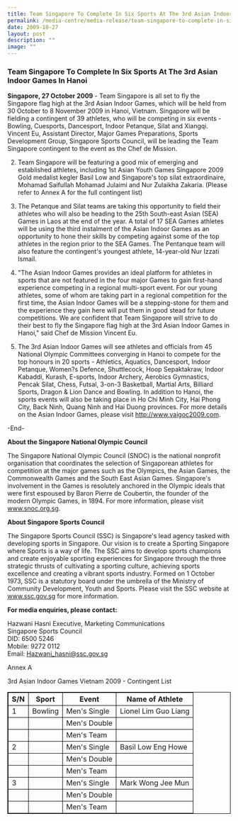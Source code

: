 ```yaml
---
title: Team Singapore To Complete In Six Sports At The 3rd Asian Indoor Games In Hanoi
permalink: /media-centre/media-release/team-singapore-to-complete-in-six-sports-at-the-3rd-asian-indoor-games/
date: 2009-10-27
layout: post
description: ""
image: ""
---
```

### **Team Singapore To Complete In Six Sports At The 3rd Asian Indoor Games In Hanoi**

**Singapore, 27 October 2009** - Team Singapore is all set to fly the Singapore flag high at the 3rd Asian Indoor Games, which will be held from 30 October to 8 November 2009 in Hanoi, Vietnam. Singapore will be fielding a contingent of 39 athletes, who will be competing in six events - Bowling, Cuesports, Dancesport, Indoor Petanque, Silat and Xiangqi. Vincent Eu, Assistant Director, Major Games Preparations, Sports Development Group, Singapore Sports Council, will be leading the Team Singapore contingent to the event as the Chef de Mission.

2. Team Singapore will be featuring a good mix of emerging and established athletes, including 1st Asian Youth Games Singapore 2009 Gold medalist kegler Basil Low and Singapore's top silat extraordinaire, Mohamad Saifullah Mohamad Julaimi and Nur Zulaikha Zakaria. (Please refer to Annex A for the full contingent list)

3. The Petanque and Silat teams are taking this opportunity to field their athletes who will also be heading to the 25th South-east Asian (SEA) Games in Laos at the end of the year. A total of 17 SEA Games athletes will be using the third instalment of the Asian Indoor Games as an opportunity to hone their skills by competing against some of the top athletes in the region prior to the SEA Games. The Pentanque team will also feature the contingent's youngest athlete, 14-year-old Nur Izzati Ismail.

4. "The Asian Indoor Games provides an ideal platform for athletes in sports that are not featured in the four major Games to gain first-hand experience competing in a regional multi-sport event. For our young athletes, some of whom are taking part in a regional competition for the first time, the Asian Indoor Games will be a stepping-stone for them and the experience they gain here will put them in good stead for future competitions. We are confident that Team Singapore will strive to do their best to fly the Singapore flag high at the 3rd Asian Indoor Games in Hanoi," said Chef de Mission Vincent Eu.

5. The 3rd Asian Indoor Games will see athletes and officials from 45 National Olympic Committees converging in Hanoi to compete for the top honours in 20 sports - Athletics, Aquatics, Dancesport, Indoor Petanque, Women?s Defence, Shuttlecock, Hoop Sepaktakraw, Indoor Kabaddi, Kurash, E-sports, Indoor Archery, Aerobics Gymnastics, Pencak Silat, Chess, Futsal, 3-on-3 Basketball, Martial Arts, Billiard Sports, Dragon & Lion Dance and Bowling. In addition to Hanoi, the sports events will also be taking place in Ho Chi Minh City, Hai Phong City, Back Ninh, Quang Ninh and Hai Duong provinces. For more details on the Asian Indoor Games, please visit http://www.vaigoc2009.com.

-End-

**About the Singapore National Olympic Council**

The Singapore National Olympic Council (SNOC) is the national nonprofit organisation that coordinates the selection of Singaporean athletes for competition at the major games such as the Olympics, the Asian Games, the Commonwealth Games and the South East Asian Games. Singapore's involvement in the Games is resolutely anchored in the Olympic ideals that were first espoused by Baron Pierre de Coubertin, the founder of the modern Olympic Games, in 1894. For more information, please visit www.snoc.org.sg.

**About Singapore Sports Council**

The Singapore Sports Council (SSC) is Singapore's lead agency tasked with developing sports in Singapore. Our vision is to create a Sporting Singapore where Sports is a way of life. The SSC aims to develop sports champions and create enjoyable sporting experiences for Singapore through the three strategic thrusts of cultivating a sporting culture, achieving sports excellence and creating a vibrant sports industry. Formed on 1 October 1973, SSC is a statutory board under the umbrella of the Ministry of Community Development, Youth and Sports. Please visit the SSC website at www.ssc.gov.sg for more information.

**For media enquiries, please contact:**

Hazwani Hasni Executive, Marketing Communications
<br>
Singapore Sports Council
<br>
DID: 6500 5246
<br>
Mobile: 9272 0112
<br>
Email: [Hazwani_hasni@ssc.gov.sg](mailto:Hazwani_hasni@ssc.gov.sg)

Annex A
<style>
table, th, td {
  border: 0.5px solid black;
}
</style>
</head>
<body>

<p>3rd Asian Indoor Games Vietnam 2009 - Contingent List</p>

<table style="width:100%">
  <tr>
    <th>S/N</th>
    <th>Sport</th> 
    <th>Event</th> 
    <th>Name of Athlete</th>
  </tr>
  <tr>
    <td>1</td>
    <td>Bowling</td>
		<td>Men's Single</td>
    <td>Lionel Lim Guo Liang</td>
  </tr>
  <tr>
    <td></td>
    <td></td>
		<td>Men's Double</td>
    <td></td>
  </tr>
	  <tr>
    <td></td>
    <td></td>
		<td>Men's Team</td>
    <td></td>
	</tr>
  <tr>
		<td>2</td>
    <td></td>
		<td>Men's Single</td>
    <td>Basil Low Eng Howe</td>
  </tr>
  <tr>
    <td></td>
    <td></td>
		<td>Men's Double</td>
    <td></td>
  </tr>
	  <tr>
    <td></td>
    <td></td>
		<td>Men's Team</td>
    <td></td>
	</tr>
  <tr>
		<td>3</td>
    <td></td>
		<td>Men's Single</td>
    <td>Mark Wong Jee Mun</td>
  </tr>
  <tr>
    <td></td>
    <td></td>
		<td>Men's Double</td>
    <td></td>
  </tr>
	  <tr>
    <td></td>
    <td></td>
		<td>Men's Team</td>
    <td></td>
	</tr>
  <tr>
	
	
	
</table>

</body>
</html>